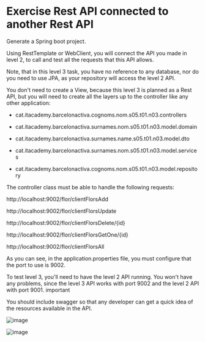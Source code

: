 # Exercise Rest API connected to another Rest API

Generate a Spring boot project.

Using RestTemplate or WebClient, you will connect the API you made in level 2, to call and test all the requests that this API allows.

Note, that in this level 3 task, you have no reference to any database, nor do you need to use JPA, as your repository will access the level 2 API.

You don't need to create a View, because this level 3 is planned as a Rest API, but you will need to create all the layers up to the controller like any other application:

- cat.itacademy.barcelonactiva.cognoms.nom.s05.t01.n03.controllers

- cat.itacademy.barcelonactiva.surnames.nom.s05.t01.n03.model.domain

- cat.itacademy.barcelonactiva.surnames.name.s05.t01.n03.model.dto

- cat.itacademy.barcelonactiva.surnames.nom.s05.t01.n03.model.services

- cat.itacademy.barcelonactiva.cognoms.nom.s05.t01.n03.model.repository

 

The controller class must be able to handle the following requests:

http://localhost:9002/flor/clientFlorsAdd

http://localhost:9002/flor/clientFlorsUpdate

http://localhost:9002/flor/clientFlorsDelete/{id}

http://localhost:9002/flor/clientFlorsGetOne/{id}

http://localhost:9002/flor/clientFlorsAll

 

As you can see, in the application.properties file, you must configure that the port to use is 9002.

To test level 3, you'll need to have the level 2 API running. You won't have any problems, since the level 3 API works with port 9002 and the level 2 API with port 9001.
important

You should include swagger so that any developer can get a quick idea of the resources available in the API.

![image](https://user-images.githubusercontent.com/86018020/230951138-2a18e0f4-de47-44f6-b7b1-78c6abc1c9fa.png)

![image](https://user-images.githubusercontent.com/86018020/230951512-e9b3bb7a-3221-4467-b17d-90719e9a2697.png)



